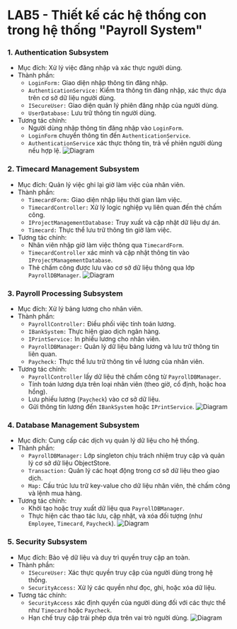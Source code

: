 # LAB5 - Thiết kế các hệ thống con trong hệ thống "Payroll System"

### 1. Authentication Subsystem
- Mục đích: Xử lý việc đăng nhập và xác thực người dùng.
- Thành phần:
  - `LoginForm:` Giao diện nhập thông tin đăng nhập.
  - `AuthenticationService:` Kiểm tra thông tin đăng nhập, xác thực dựa trên cơ sở dữ liệu người dùng.
  - `ISecureUser:` Giao diện quản lý phiên đăng nhập của người dùng.
  - `UserDatabase:` Lưu trữ thông tin người dùng.
- Tương tác chính: 
  - Người dùng nhập thông tin đăng nhập vào `LoginForm`.
  - `LoginForm` chuyển thông tin đến `AuthenticationService`.
  - `AuthenticationService` xác thực thông tin, trả về phiên người dùng nếu hợp lệ.
![Diagram](https://www.planttext.com/api/plantuml/png/X9CnJiCm58RtdCBgL2IuG8IgGX48GIL4uG2kyvHOJPw3xGHLY04nC7C011rOa2eniD0C3AcuHqx05R13sgQqWYn9tllzlJ_-uw_iewqqbJg9GaSDE18f53Wif4gHO-5pt1So8bSECLUYG2ADm2KzBJdwPJ4soaiXlQMYIleHryqDbwI2UywrKn5t4Xq0QiwevW9x85FEeAAdDEGUrT2Hu5aD3LNpzyJDbN5cnAuG8L0i8QRBVJmrXNBjOLrN-LkOOGoKwWZKKeIL2HO06vo0ZBW12MoQJcquPTRscj5pPW_ATLsAr0TPGSiDhZghjieTiZ90RoPIF_TLtNpGkS7iKKtxL44j7kMIBestPuQjgbKsVT3sPML73TZMBNWHzzPMQtrKBcaS5DcO4ntaR-WJRNwOwVtqrZnYK4p6SSDP7x4brYqRq9bCXYGj9izOfw7_-Lfa3vnu-JlwV-6MuhF6yX6IYsHOP3U6QE7iFqVBQHd6KL1aZ-RhYib8a3ZW-GkIC7-AICgBx8urdBO9oHwLRm000F__0m00)
### 2. Timecard Management Subsystem
- Mục đích: Quản lý việc ghi lại giờ làm việc của nhân viên.
- Thành phần:
  - `TimecardForm:` Giao diện nhập liệu thời gian làm việc.
  - `TimecardController:` Xử lý logic nghiệp vụ liên quan đến thẻ chấm công.
  - `IProjectManagementDatabase:` Truy xuất và cập nhật dữ liệu dự án.
  - `Timecard:` Thực thể lưu trữ thông tin giờ làm việc.
- Tương tác chính:
  - Nhân viên nhập giờ làm việc thông qua `TimecardForm`.
  - `TimecardController` xác minh và cập nhật thông tin vào `IProjectManagementDatabase`.
  - Thẻ chấm công được lưu vào cơ sở dữ liệu thông qua lớp `PayrollDBManager`.
![Diagram](https://www.planttext.com/api/plantuml/png/X9BDIiGm58NtVOfBLnMS5oWo33ee0mg20xfDqqiR9pybIGiYFimWBWK5LtRXek1xz0by1TEV6PtQmQmk9oVVoRt9L_anCvPecmlkcHMJe9L1Zt9Y32oPG4fqVAgqW7iFt4fLhisrqYkCGrX8YmdgTiFaaM0sE0YXK2ps7hm1uqH9gnNdg7jIGJYBYSMD8R1z4MxFEDYnKXo9x298yOzxFBeFH95nTOUuS6Ukh6OoQULCgrkaTg2sVOOmLtd4yGTvsPddn9A86Ep9FSBvBqXsr54EDzxfJhUz6Fn9_TMhIzkP_6Go7HbZ2FvPNJupi6dr9XEmxkreMhy_2Q2Du7iZeszGWnuSvwPQKuUforSAedg4s5LGhULUn78xVF_yyoNVVuKPohZvMTy0003__mC0)
### 3. Payroll Processing Subsystem
- Mục đích: Xử lý bảng lương cho nhân viên.
- Thành phần:
  - `PayrollController:` Điều phối việc tính toán lương.
  - `IBankSystem:` Thực hiện giao dịch ngân hàng.
  - `IPrintService:` In phiếu lương cho nhân viên.
  - `PayrollDBManager:` Quản lý dữ liệu bảng lương và lưu trữ thông tin liên quan.
  - `Paycheck:` Thực thể lưu trữ thông tin về lương của nhân viên.
- Tương tác chính:
  - `PayrollController` lấy dữ liệu thẻ chấm công từ `PayrollDBManager`.
  - Tính toán lương dựa trên loại nhân viên (theo giờ, cố định, hoặc hoa hồng).
  - Lưu phiếu lương (`Paycheck`) vào cơ sở dữ liệu.
  - Gửi thông tin lương đến `IBankSystem` hoặc `IPrintService`.
![Diagram](https://www.planttext.com/api/plantuml/png/T99DQiCm48NtFiMGLGlD1Km98Ic5G1U5v08JUMgBoAEWdu0fNPGkUef2i-Y-wtYHHI7ty0bwXSgfdRJvqKA2ftdlqqZwBjTzwz0udwl8pYI3qPOYeT1QkCV2QAM6cbszae772C8Gg8HNw2WKN50-LxeW6YKnZ9sHd5x6SAFzLD6sE2KcyrihCXApquPsDtgAzl2jqZ2FNLiPS-tP_GCc0HQ4CE_39Z8dWIO9AaxHKXFg6jd6S2UjksxBUit9NIlOqwS-CErm0-JPcCn2YXt98Di7ChUUJuPT7NGImWTQAqAkKuyVejlj7JKLGsTYV06BQlN1uBAgV9EGIcHGN-yvB6HLlehEcR3skkkGQhNKCCzajLfxK9lFpPBJSxu_hGRhCFD5LRu4Ue0zyzxS9qxgB_O3003__mC0)
### 4. Database Management Subsystem
- Mục đích: Cung cấp các dịch vụ quản lý dữ liệu cho hệ thống.
- Thành phần:
  - `PayrollDBManager:` Lớp singleton chịu trách nhiệm truy cập và quản lý cơ sở dữ liệu ObjectStore.
  - `Transaction:` Quản lý các hoạt động trong cơ sở dữ liệu theo giao dịch.
  - `Map:` Cấu trúc lưu trữ key-value cho dữ liệu nhân viên, thẻ chấm công và lệnh mua hàng.
- Tương tác chính:
  - Khởi tạo hoặc truy xuất dữ liệu qua `PayrollDBManager`.
  - Thực hiện các thao tác lưu, cập nhật, và xóa đối tượng (như `Employee`, `Timecard`, `Paycheck`).
![Diagram](https://www.planttext.com/api/plantuml/png/Z991IiGm58RtEKMOrRYO2nGfmr0HGK5mBl0cVKx397abIOKYhbru2F447g0BTzwZ9_0AfZLncCuWPb78-yENxxtcg_jOEW_MDrenjvE6MtB8X0Bd-2sqbfGgLZTWO8kMFp8Ubh087Wlmi067yxECFv0inwX6UqzMhoqO1y9BCdCqNlesutVUIhCDXrT42i6m9nQlkT2reXOnucMP3ezR0neF2a5fN_Y5hAL60RQC48pCgqDOHOrr6I-esIWSAsLe9HJ2TyyAVOiAnUvl5cXgZFyFR1nY7DU46MIkfVFdQGRvcFhOJ4fJSpzf7VLIcdJpuTAZVxPOv5E7ZCyk9H0l--v5L5nyld7NTw_3_fqhsNVFpOnDlGTEiZmP9icJON9aIpJbyDQ-0G00__y30000)
### 5. Security Subsystem
- Mục đích: Bảo vệ dữ liệu và duy trì quyền truy cập an toàn.
- Thành phần:
  - `ISecureUser:` Xác thực quyền truy cập của người dùng trong hệ thống.
  - `SecurityAccess:` Xử lý các quyền như đọc, ghi, hoặc xóa dữ liệu.
- Tương tác chính:
  - `SecurityAccess` xác định quyền của người dùng đối với các thực thể như `Timecard` hoặc `Paycheck`.
  -  Hạn chế truy cập trái phép dựa trên vai trò người dùng.
![Diagram](https://www.planttext.com/api/plantuml/png/R96nJiCm48PtFyKf4qZq1QAgAZ15Oa2ja5WjzoWMgPtUdP4inC2ZC30oi3O30q-I9-0LC6dIj51lT_RttM_xk_wSicYIi2eLFrW7v1cLAJKppD44iXBFZS5KFYb8wn79tiLhf9LbjjxnIM2aOf73NCYwvHbe8wdVrwSvN7XVedOjlYJjP2ly1nAo3sJm2Fgikan56mfl4je5iZj3Mr823XhL43M7AyiotcvE1kci6zmP-np5eLbYDPWJ--TvHgF9VheSijklLmDotzGV1jOXDlMBouvHizsziyjcyrRrXq4eH33DvhtAr1JTulUJVW000F__0m00)

